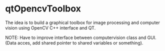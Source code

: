 qtOpencvToolbox
===============

The idea is to build a graphical toolbox for image processing and computer vision using OpenCV C++ interface and QT. 

NOTE: Have to improve interface between computervision class and GUI. (Data acces, add shared pointer to shared variables or something).
